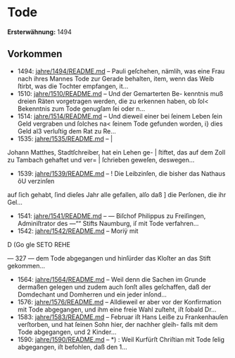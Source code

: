 # Tode

**Ersterwähnung:** 1494

## Vorkommen
- 1494: [jahre/1494/README.md](../jahre/1494/README.md) – Pauli geſchehen, nämlih, was eine
Frau nach ihres Mannes Tode zur Gerade behalten, item,
wenn das Weib ſtirbt, was die Tochter empfangen, it...
- 1510: [jahre/1510/README.md](../jahre/1510/README.md) – Und der Gemarterten Be-
kenntnis muß dreien Räten vorgetragen werden, die zu
erkennen haben, ob ſol< Bekenntnis zum Tode genugſam
ſei oder n...
- 1514: [jahre/1514/README.md](../jahre/1514/README.md) – Und dieweil einer bei
ſeinem Leben ſein Geld vergraben und ſolches na< ſeinem
Tode gefunden worden, i} dies Geld al3 verluſtig dem
Rat zu Re...
- 1535: [jahre/1535/README.md](../jahre/1535/README.md) – |

Johann Matthes, Stadtſchreiber, hat ein Lehen ge- |
ſtiftet, das auf dem Zoll zu Tambach gehaftet und ver= |
ſchrieben geweſen, deswegen...
- 1539: [jahre/1539/README.md](../jahre/1539/README.md) – ! Die Leibzinſen, die bisher das Nathaus ôU verzinſen

auf ſich gehabt, ſind dieſes Jahr alle gefallen, alſo daß
] die Perſonen, die ihr Gel...
- 1541: [jahre/1541/README.md](../jahre/1541/README.md) – — Biſchof Philippus zu Freiſingen, Adminiſtrator des
—““ Stifts Naumburg, iſ mit Tode verfahren...
- 1542: [jahre/1542/README.md](../jahre/1542/README.md) – Moriÿ mit

D (Go gle SETO REHE


— 327 —
dem Tode abgegangen und hinſürder das Kloſter an das
Stift gekommen...
- 1564: [jahre/1564/README.md](../jahre/1564/README.md) – Weil denn die Sachen im Grunde dermaßen gelegen
und zudem auch ſonſt alles geſchaffen, daß der Domdechant
und Domherren und ein jeder inſond...
- 1576: [jahre/1576/README.md](../jahre/1576/README.md) – Alldieweil
er aber vor der Konfirmation mit Tode abgegangen, und
ihm eine freie Wahl zuſteht, iſt ſobald Dr...
- 1583: [jahre/1583/README.md](../jahre/1583/README.md) – Februar iſt Hans Leiße zu Frankenhauſen
verſtorben, und hat ſeinen Sohn hier, der nachher gleih-
falls mit dem Tode abgegangen, und 2 Kinder...
- 1590: [jahre/1590/README.md](../jahre/1590/README.md) – *)
: Weil Kurfürſt Chriſtian mit Tode ſelig abgegangen,
iſt befohlen, daß den 1...
